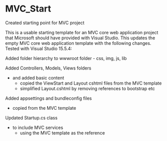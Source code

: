 # MVC_Start
Created starting point for MVC project

This is a usable starting template for an MVC core web application project that Microsoft should have provided with Visual Studio. This updates the empty MVC core web application template with the following changes. Tested with Visual Studio 15.5.4: 

Added folder hierarchy to wwwroot folder - css, img, js, lib

Added Controllers, Models, Views folders
  - and added basic content
    - copied the ViewStart and Layout cshtml files from the MVC template  
    - simplified Layout.cshtml by removing references to bootstrap etc

Added appsettings and bundleconfig files
  - copied from the MVC template

Updated Startup.cs class
  - to include MVC services
    - using the MVC template as the reference

